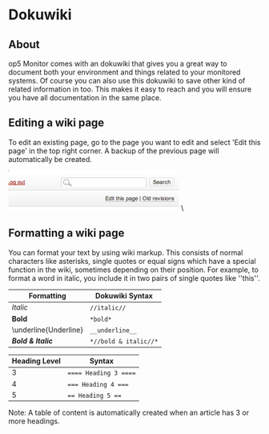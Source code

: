 # Dokuwiki

## About

op5 Monitor comes with an dokuwiki that gives you a great way to document both your environment and things related to your monitored systems.
Of course you can also use this dokuwiki to save other kind of related information in too. This makes it easy to reach and you will ensure you have all documentation in the same place.

## Editing a wiki page

To edit an existing page, go to the page you want to edit and select 'Edit this page' in the top right corner. A backup of the previous page will automatically be created.

![](images/16482323/16679250.png) \


## Formatting a wiki page

You can format your text by using wiki markup. This consists of normal characters like asterisks, single quotes or equal signs which have a special function in the wiki, sometimes depending on their position. For example, to format a word in italic, you include it in two pairs of single quotes like ''this''.

| **Formatting** | **Dokuwiki Syntax** |
| ---- | ---- |
| *Italic* | `//italic//` |
| **Bold** | `*bold*` |
| \underline{Underline} | `__underline__` |
| ***Bold & Italic*** | `*//bold & italic//*` |

| **Heading Level** | **Syntax** |
| ---- | ---- |
| 3 | `==== Heading 3 ====` |
| 4 | `=== Heading 4 ===` |
| 5 | `== Heading 5 ==` |

 Note:
 A table of content is automatically created when an article has 3 or more headings.

